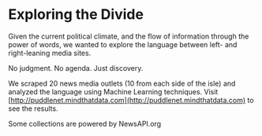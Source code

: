 # Exploring the Divide

Given the current political climate, and the flow of information through the power of words, we wanted to explore the language between left- and right-leaning media sites.

No judgment. No agenda. Just discovery.

We scraped 20 news media outlets (10 from each side of the isle) and analyzed the language using Machine Learning techniques. Visit [http://puddlenet.mindthatdata.com](http://puddlenet.mindthatdata.com) to see the results.

Some collections are powered by NewsAPI.org

